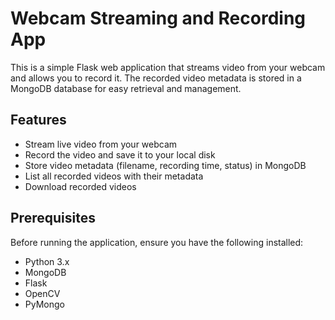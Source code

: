 # Webcam Streaming and Recording App

This is a simple Flask web application that streams video from your webcam and allows you to record it. The recorded video metadata is stored in a MongoDB database for easy retrieval and management.

## Features

- Stream live video from your webcam
- Record the video and save it to your local disk
- Store video metadata (filename, recording time, status) in MongoDB
- List all recorded videos with their metadata
- Download recorded videos

## Prerequisites

Before running the application, ensure you have the following installed:

- Python 3.x
- MongoDB
- Flask
- OpenCV
- PyMongo

